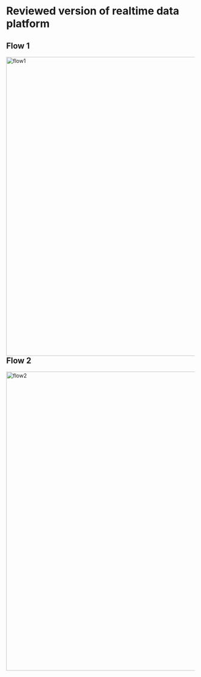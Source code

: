 # Reviewed version of realtime data platform

## Flow 1
<img src="https://github.com/xingh/DART.POC/blob/master/realtime-data-platform-examples-reviewed/flow1.png"
 alt="flow1" width="800"
 style="float: left; margin-right: 10px;" />

## Flow 2
<img src="https://github.com/xingh/DART.POC/blob/master/realtime-data-platform-examples-reviewed/flow2.png"
 alt="flow2" width="800"
 style="float: left; margin-right: 10px;" />
